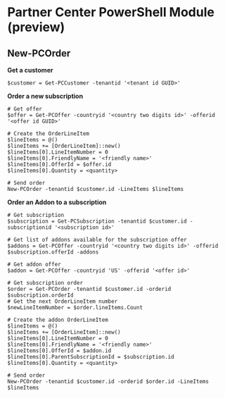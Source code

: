 # Partner Center PowerShell Module (preview) #

## New-PCOrder ##

**Get a customer**

    $customer = Get-PCCustomer -tenantid '<tenant id GUID>'

**Order a new subscription**

    # Get offer
    $offer = Get-PCOffer -countryid '<country two digits id>' -offerid '<offer id GUID>'
    
    # Create the OrderLineItem
    $lineItems = @()
    $lineItems += [OrderLineItem]::new()
    $lineItems[0].LineItemNumber = 0
    $lineItems[0].FriendlyName = '<friendly name>'
    $lineItems[0].OfferId = $offer.id
    $lineItems[0].Quantity = <quantity>
    
    # Send order
    New-PCOrder -tenantid $customer.id -LineItems $lineItems
    
**Order an Addon to a subscription**

    # Get subscription
    $subscription = Get-PCSubscription -tenantid $customer.id -subscriptionid '<subscription id>'
    
    # Get list of addons available for the subscription offer
    $addons = Get-PCOffer -countryid '<country two digits id>' -offerid $subscription.offerId -addons

    # Get addon offer
    $addon = Get-PCOffer -countryid 'US' -offerid '<offer id>'
    
    # Get subscription order
    $order = Get-PCOrder -tenantid $customer.id -orderid $subscription.orderId
    # Get the next OrderLineItem number
    $newLineItemNumber = $order.lineItems.Count
    
    # Create the addon OrderLineItem
    $lineItems = @()
    $lineItems += [OrderLineItem]::new()
    $lineItems[0].LineItemNumber = 0
    $lineItems[0].FriendlyName = '<friendly name>'
    $lineItems[0].OfferId = $addon.id
    $lineItems[0].ParentSubscriptionId = $subscription.id
    $lineItems[0].Quantity = <quantity>
    
    # Send order
    New-PCOrder -tenantid $customer.id -orderid $order.id -LineItems $lineItems

